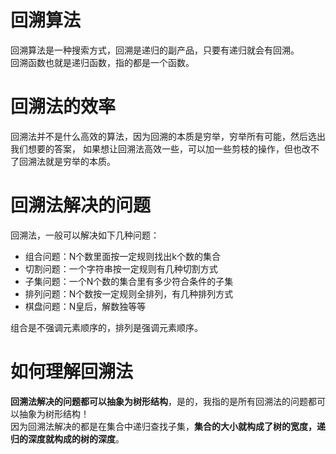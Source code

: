 # 回溯算法
回溯算法是一种搜索方式，回溯是递归的副产品，只要有递归就会有回溯。  
回溯函数也就是递归函数，指的都是一个函数。
# 回溯法的效率
回溯法并不是什么高效的算法，因为回溯的本质是穷举，穷举所有可能，然后选出我们想要的答案，
如果想让回溯法高效一些，可以加一些剪枝的操作，但也改不了回溯法就是穷举的本质。  
# 回溯法解决的问题
回溯法，一般可以解决如下几种问题：

* 组合问题：N个数里面按一定规则找出k个数的集合
* 切割问题：一个字符串按一定规则有几种切割方式
* 子集问题：一个N个数的集合里有多少符合条件的子集
* 排列问题：N个数按一定规则全排列，有几种排列方式
* 棋盘问题：N皇后，解数独等等

组合是不强调元素顺序的，排列是强调元素顺序。
# 如何理解回溯法
**回溯法解决的问题都可以抽象为树形结构**，是的，我指的是所有回溯法的问题都可以抽象为树形结构！  
因为回溯法解决的都是在集合中递归查找子集，**集合的大小就构成了树的宽度，递归的深度就构成的树的深度**。  
